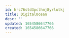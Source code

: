 ```yaml
---
id: hrc76std3pclhmj8yrlutkj
title: DigitalOcean
desc: ''
updated: 1654586647766
created: 1654586647766
---
```


